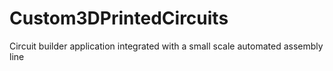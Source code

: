# Custom3DPrintedCircuits
Circuit builder application integrated with a small scale automated assembly line
